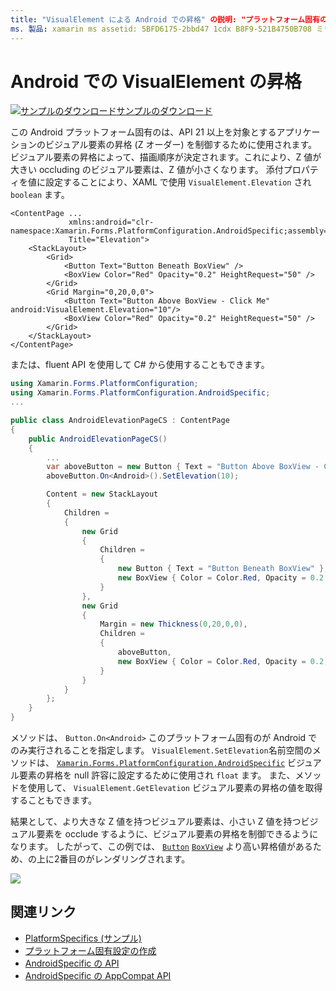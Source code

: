 ```yaml
---
title: "VisualElement による Android での昇格" の説明: "プラットフォーム固有の機能を使用すると、特定のプラットフォームでのみ使用でき、カスタムレンダラーや特殊効果を実装することはできません。 この記事では、API 21 以上を対象とするアプリケーションでの VisualElements の昇格を制御する Android プラットフォーム固有のを使用する方法について説明します。
ms. 製品: xamarin ms assetid: 5BFD6175-2bbd47 1cdx B8F9-521B4750B708 ミリ秒。テクノロジ: xamarin-forms author: davidbritch ms. author: dabritch: 07/10/2018 no loc: [ Xamarin.Forms , Xamarin.Essentials ]
---
```


# <a name="visualelement-elevation-on-android"></a>Android での VisualElement の昇格

[![サンプルのダウンロード](~/media/shared/download.png)サンプルのダウンロード](https://docs.microsoft.com/samples/xamarin/xamarin-forms-samples/userinterface-platformspecifics)

この Android プラットフォーム固有のは、API 21 以上を対象とするアプリケーションのビジュアル要素の昇格 (Z オーダー) を制御するために使用されます。 ビジュアル要素の昇格によって、描画順序が決定されます。これにより、Z 値が大きい occluding のビジュアル要素は、Z 値が小さくなります。 添付プロパティを値に設定することにより、XAML で使用 `VisualElement.Elevation` され `boolean` ます。

```xaml
<ContentPage ...
             xmlns:android="clr-namespace:Xamarin.Forms.PlatformConfiguration.AndroidSpecific;assembly=Xamarin.Forms.Core"
             Title="Elevation">
    <StackLayout>
        <Grid>
            <Button Text="Button Beneath BoxView" />
            <BoxView Color="Red" Opacity="0.2" HeightRequest="50" />
        </Grid>        
        <Grid Margin="0,20,0,0">
            <Button Text="Button Above BoxView - Click Me" android:VisualElement.Elevation="10"/>
            <BoxView Color="Red" Opacity="0.2" HeightRequest="50" />
        </Grid>
    </StackLayout>
</ContentPage>
```

または、fluent API を使用して C# から使用することもできます。

```csharp
using Xamarin.Forms.PlatformConfiguration;
using Xamarin.Forms.PlatformConfiguration.AndroidSpecific;
...

public class AndroidElevationPageCS : ContentPage
{
    public AndroidElevationPageCS()
    {
        ...
        var aboveButton = new Button { Text = "Button Above BoxView - Click Me" };
        aboveButton.On<Android>().SetElevation(10);

        Content = new StackLayout
        {
            Children =
            {
                new Grid
                {
                    Children =
                    {
                        new Button { Text = "Button Beneath BoxView" },
                        new BoxView { Color = Color.Red, Opacity = 0.2, HeightRequest = 50 }
                    }
                },
                new Grid
                {
                    Margin = new Thickness(0,20,0,0),
                    Children =
                    {
                        aboveButton,
                        new BoxView { Color = Color.Red, Opacity = 0.2, HeightRequest = 50 }
                    }
                }
            }
        };
    }
}
```

メソッドは、 `Button.On<Android>` このプラットフォーム固有のが Android でのみ実行されることを指定します。 `VisualElement.SetElevation`名前空間のメソッドは、 [`Xamarin.Forms.PlatformConfiguration.AndroidSpecific`](xref:Xamarin.Forms.PlatformConfiguration.AndroidSpecific) ビジュアル要素の昇格を null 許容に設定するために使用され `float` ます。 また、メソッドを使用して、 `VisualElement.GetElevation` ビジュアル要素の昇格の値を取得することもできます。

結果として、より大きな Z 値を持つビジュアル要素は、小さい Z 値を持つビジュアル要素を occlude するように、ビジュアル要素の昇格を制御できるようになります。 したがって、この例では、 [`Button`](xref:Xamarin.Forms.Button) [`BoxView`](xref:Xamarin.Forms.BoxView) より高い昇格値があるため、の上に2番目のがレンダリングされます。

![](visualelement-elevation-images/elevation.png)

## <a name="related-links"></a>関連リンク

- [PlatformSpecifics (サンプル)](https://docs.microsoft.com/samples/xamarin/xamarin-forms-samples/userinterface-platformspecifics)
- [プラットフォーム固有設定の作成](~/xamarin-forms/platform/platform-specifics/index.md#creating-platform-specifics)
- [AndroidSpecific の API](xref:Xamarin.Forms.PlatformConfiguration.AndroidSpecific)
- [AndroidSpecific の AppCompat API](xref:Xamarin.Forms.PlatformConfiguration.AndroidSpecific.AppCompat)
